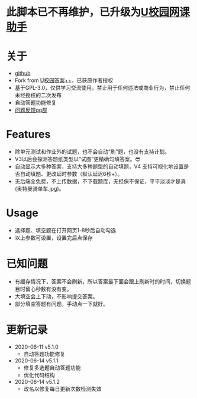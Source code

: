 # 此脚本已不再维护，已升级为[U校园网课助手](https://github.com/SSmJaE/UnipusHelper)

# 关于
- [github](https://github.com/SSmJaE/WELearnHelper)
- Fork from [U校园答案++](https://greasyfork.org/zh-CN/scripts/397423-u%E6%A0%A1%E5%9B%AD%E7%AD%94%E6%A1%88)，已获原作者授权
- 基于GPL-3.0，仅供学习交流使用，禁止用于任何违法或商业行为，禁止任何未经授权的二次发布
- 自动答题功能修复
- [问题反馈qq群](https://jq.qq.com/?_wv=1027&k=5AyCT4l)

# Features
- 除单元测试和作业外的试题，也不会自动“刷”题，也没有支持计划。
- V3以后会探测答题纸类型以“试图”更精确勾填答案。😎
- 自动显示大多种答案，支持大多种题型的自动填题，V4 支持可视化地设置是否自动填题、更改延时参数（默认延迟6秒+）。
- 无后端全免费，不上传数据，不下载题库，无担保不保证，平平淡淡才是真 (奥特曼骑单车.jpg)。

# Usage
- 选择题、填空题在打开网页1-8秒后自动勾选
- 以上参数可设置，设置完后点保存

# 已知问题
- 有缓存情况下，答案不会刷新，所以答案最下面会跟上刷新时的时间，切换题目时留心秒数有没有变。
- 大填空会上下动，不影响提交答案。
- 部分填空答题有问题，手动点一下就好。

# 更新记录
- 2020-06-11 v5.1.0
  - 自动答题功能修复
- 2020-06-14 v5.1.1
  - 修复多选题自动答题功能
  - 优化代码结构
- 2020-06-14 v5.1.2
  - 改名以修复每日更新次数检测失效
